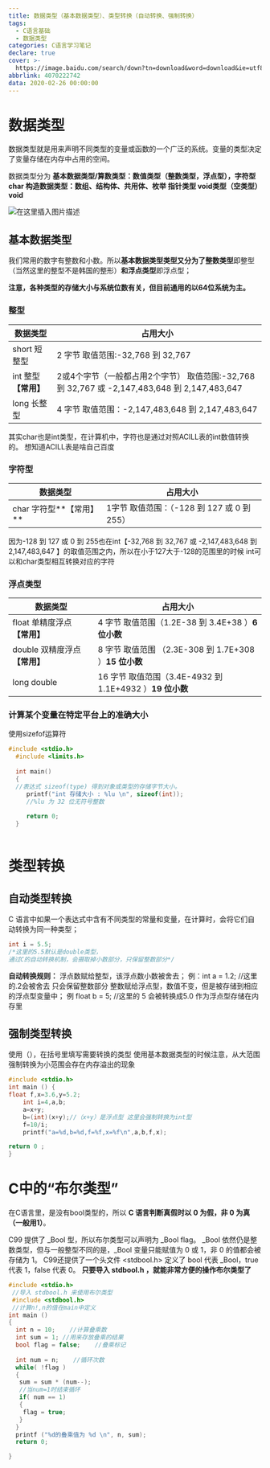 ```yaml
---
title: 数据类型（基本数据类型）、类型转换（自动转换、强制转换）
tags:
  - C语言基础
  - 数据类型
categories: C语言学习笔记
declare: true
cover: >-
  https://image.baidu.com/search/down?tn=download&word=download&ie=utf8&fr=detail&url=https%3A%2F%2Ftimgsa.baidu.com%2Ftimg%3Fimage%26quality%3D80%26size%3Db9999_10000%26sec%3D1585741395519%26di%3D5fac254188fad25a8a59aa1247323907%26imgtype%3D0%26src%3Dhttp%253A%252F%252Fimg-qn.hdb.com%252Fupload%252F_oss%252Fuserposterimageimg%252F201902%252F14%252F01550123340373_posterimage0_26400.jpg%2540%252521pc-detail-post-image&thumburl=https%3A%2F%2Fss0.bdstatic.com%2F70cFvHSh_Q1YnxGkpoWK1HF6hhy%2Fit%2Fu%3D1506768582%2C3995975488%26fm%3D26%26gp%3D0.jpg
abbrlink: 4070222742
data: 2020-02-26 00:00:00
---
```


# 数据类型

数据类型就是用来声明不同类型的变量或函数的一个广泛的系统。变量的类型决定了变量存储在内存中占用的空间。

 数据类型分为
	 **基本数据类型/算数类型：数值类型（整数类型，浮点型），字符型char
	 构造数据类型：数组、结构体、共用体、枚举
	 指针类型
	 void类型（空类型）void**
	 

![在这里插入图片描述](https://img-blog.csdnimg.cn/20200304153218957.png?x-oss-process=image/watermark,type_ZmFuZ3poZW5naGVpdGk,shadow_10,text_aHR0cHM6Ly9ibG9nLmNzZG4ubmV0L3FxXzQwNjA5MDA4,size_16,color_FFFFFF,t_70)
	
## 基本数据类型
 我们常用的数字有整数和小数。所以**基本数据类型类型又分为了整数类型**即整型（当然这里的整型不是韩国的整形）**和浮点类型**即浮点型；

 **注意，各种类型的存储大小与系统位数有关，但目前通用的以64位系统为主。**

### 整型
| 数据类型                   | 占用大小                                                     |
| -------------------------- | ------------------------------------------------------------ |
| short 短整型               | 2 字节 取值范围:-32,768 到 32,767                            |
| int 	整型  **【常用】** | 2或4个字节（一般都占用2个字节）     取值范围:-32,768 到 32,767 或 -2,147,483,648 到 2,147,483,647 |
| long	长整型             | 4 字节 取值范围：-2,147,483,648 到 2,147,483,647             |

其实char也是int类型，在计算机中，字符也是通过对照ACILL表的int数值转换的。
想知道ACILL表是啥自己百度
### 字符型

| 数据类型                | 占用大小                                    |
| ----------------------- | ------------------------------------------- |
| char 字符型**【常用】** | 1字节 取值范围：（-128 到 127 或 0 到 255） |
因为-128 到 127 或 0 到 255也在int【-32,768 到 32,767 或 -2,147,483,648 到 2,147,483,647 】的取值范围之内，所以在小于127大于-128的范围里的时候 int可以和char类型相互转换对应的字符
### 浮点类型
| 数据类型                       | 占用大小                                                  |
| ------------------------------ | --------------------------------------------------------- |
| float  单精度浮点 **【常用】** | 4 字节 取值范围（1.2E-38 到 3.4E+38  ）**6 位小数**       |
| double 双精度浮点 **【常用】** | 8 字节 取值范围 （2.3E-308 到 1.7E+308 ）**15 位小数**    |
| long double                    | 16 字节  取值范围（3.4E-4932 到 1.1E+4932 ）**19 位小数** |

###  计算某个变量在特定平台上的准确大小
使用sizefof运算符

```c
#include <stdio.h>
  #include <limits.h>
   
  int main()
  {
  //表达式 sizeof(type) 得到对象或类型的存储字节大小。
     printf("int 存储大小 : %lu \n", sizeof(int));
     //%lu 为 32 位无符号整数
     
     return 0;
  }
  
```


# 类型转换
## 自动类型转换
  C 语言中如果一个表达式中含有不同类型的常量和变量，在计算时，会将它们自动转换为同一种类型；


```c
int i = 5.5;
/*这里的5.5默认是double类型，
通过C的自动转换机制，会摄取掉小数部分，只保留整数部分*/
```
**自动转换规则：**
  浮点数赋给整型，该浮点数小数被舍去；       例：int a = 1.2; //这里的.2会被舍去 只会保留整数部分
  整数赋给浮点型，数值不变，但是被存储到相应的浮点型变量中；  例  float b = 5; //这里的 5 会被转换成5.0 作为浮点型存储在内存里
## 强制类型转换
使用（），在括号里填写需要转换的类型
使用基本数据类型的时候注意，从大范围强制转换为小范围会存在内存溢出的现象


```c
#include <stdio.h>
int main () {
float f,x=3.6,y=5.2;
    int i=4,a,b;
    a=x+y;
    b=(int)(x+y);//（x+y）是浮点型 这里会强制转换为int型
    f=10/i;
    printf("a=%d,b=%d,f=%f,x=%f\n",a,b,f,x);

return 0 ;
}
```
# C中的“布尔类型”
在C语言里，是没有bool类型的，所以 **C 语言判断真假时以 0 为假，非 0 为真（一般用1）**。

C99 提供了 _Bool 型，所以布尔类型可以声明为 _Bool flag。
 _Bool 依然仍是整数类型，但与一般整型不同的是，_Bool 变量只能赋值为 0 或 1，非 0 的值都会被存储为 1。
 C99还提供了一个头文件 <stdbool.h> 定义了 bool 代表 _Bool，true 代表 1，false 代表 0。
 **只要导入 stdbool.h ，就能非常方便的操作布尔类型了**


```c
#include <stdio.h>
 //导入 stdbool.h 来使用布尔类型
 #include <stdbool.h>
 //计算n!,n的值在main中定义
int main ()
{ 
  int n = 10;    //计算叠乘数
  int sum = 1; //用来存放叠乘的结果
  bool flag = false;    //叠乘标记
  
  int num = n;    //循环次数
  while( !flag )
  {
   sum = sum * (num--);
   //当num=1时结束循环
   if( num == 1)
   {
    flag = true;
   }
  }
  printf ("%d的叠乘值为 %d \n", n, sum);
  return 0;

}

```